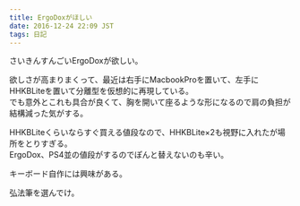 ```yaml
---
title: ErgoDoxがほしい
date: 2016-12-24 22:09 JST
tags: 日記
---
```


さいきんすんごいErgoDoxが欲しい。  
  
欲しさが高まりまくって、最近は右手にMacbookProを置いて、左手にHHKBLiteを置いて分離型を仮想的に再現している。  
でも意外とこれも具合が良くて、胸を開いて座るような形になるので肩の負担が結構減った気がする。  
  
HHKBLiteくらいならすぐ買える値段なので、HHKBLite×2も視野に入れたが場所をとりすぎる。  
ErgoDox、PS4並の値段がするのでぽんと替えないのも辛い。  
  
キーボード自作には興味がある。  
  
弘法筆を選んでけ。


